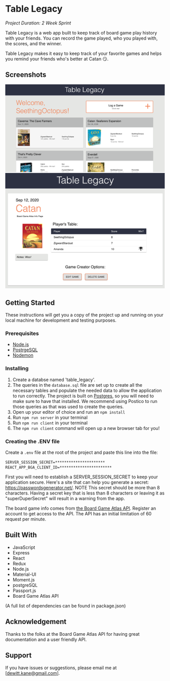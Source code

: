 # Table Legacy
_Project Duration: 2 Week Sprint_

Table Legacy is a web app built to keep track of board game play history with your friends.  You can record the game played, who you played with, the scores, and the winner.  

Table Legacy makes it easy to keep track of your favorite games and helps you remind your friends who's better at Catan :smirk:.

## Screenshots

![Home Page](public/images/readmeImage1.png)
![Game Detail Page](public/images/readmeImage2.png)

## Getting Started

These instructions will get you a copy of the project up and running on your local machine for development and testing purposes.

### Prerequisites 

- [Node.js](https://nodejs.org/en/)
- [PostrgeSQL](https://www.postgresql.org/)
- [Nodemon](https://nodemon.io/)

### Installing

1. Create a databse named 'table_legacy'.
2. The queries in the `database.sql` file are set up to create all the necessary tables and populate the needed data to allow the application to run correctly. The project is built on [Postgres](https://www.postgresql.org/download/), so you will need to make sure to have that installed. We recommend using Postico to run those queries as that was used to create the queries.
3. Open up your editor of choice and run an `npm install`
4. Run `npm run server` in your terminal
5. Run `npm run client` in your terminal
6. The `npm run client` command will open up a new browser tab for you!

### Creating the .ENV file

Create a `.env` file at the root of the project and paste this line into the file:
 ```
SERVER_SESSION_SECRET=**********************
REACT_APP_BGA_CLIENT_ID=***********************
```
First you will need to establish a SERVER_SESSION_SECRET to keep your application secure. Here's a site that can help you generate a secret: https://passwordsgenerator.net/. NOTE This secret should be more than 8 characters. Having a secret key that is less than 8 characters or leaving it as "superDuperSecret" will result in a warning from the app.
  
The board game info comes from [the Board Game Atlas API](https://www.boardgameatlas.com/api/docs/search).  Register an account to get access to the API.  The API has an initial limitation of 60 request per minute.

## Built With

* JavaScript
* Express
* React
* Redux
* Node.js
* Material-UI
* Moment.js
* postgreSQL
* Passport.js
* Board Game Atlas API

(A full list of dependencies can be found in package.json)

## Acknowledgement

Thanks to the folks at the Board Game Atlas API for having great documentation and a user friendly API.

## Support

If you have issues or suggestions, please email me at [dewitt.kane@gmail.com].

